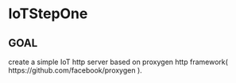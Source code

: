 # IoTStepOne

<H2>GOAL</H2>
create a simple IoT http server based on proxygen http framework( https://github.com/facebook/proxygen ).
